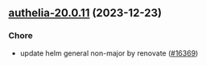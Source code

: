 

## [authelia-20.0.11](https://github.com/truecharts/charts/compare/authelia-20.0.10...authelia-20.0.11) (2023-12-23)

### Chore

- update helm general non-major by renovate ([#16369](https://github.com/truecharts/charts/issues/16369))
  
  